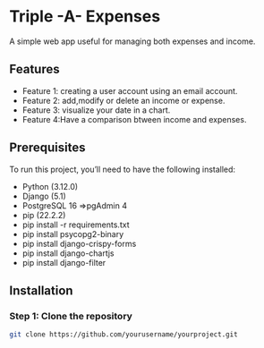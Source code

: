 # Triple -A- Expenses

A simple web app useful for managing both expenses and income.

## Features

- Feature 1: creating a user account using an email account.
- Feature 2: add,modify or delete an income or expense.
- Feature 3: visualize your date in a chart.
- Feature 4:Have a comparison btween income and expenses.

## Prerequisites

To run this project, you’ll need to have the following installed:
- Python (3.12.0)
- Django (5.1)
- PostgreSQL 16 =>pgAdmin 4 
- pip (22.2.2)
- pip install -r requirements.txt
- pip install psycopg2-binary
- pip install django-crispy-forms
- pip install django-chartjs
- pip install django-filter



## Installation

### Step 1: Clone the repository

```bash
git clone https://github.com/yourusername/yourproject.git
